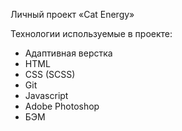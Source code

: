 Личный проект «Cat Energy»

Технологии используемые в проекте:

- Адаптивная верстка
- HTML
- CSS (SCSS)
- Git
- Javascript
- Adobe Photoshop
- БЭМ
